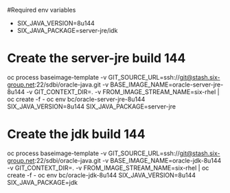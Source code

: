#Required env variables

- SIX_JAVA_VERSION=8u144
- SIX_JAVA_PACKAGE=server-jre/idk

# Create the server-jre build 144
oc process baseimage-template -v GIT_SOURCE_URL=ssh://git@stash.six-group.net:22/sdbi/oracle-java.git -v BASE_IMAGE_NAME=oracle-server-jre-8u144 -v GIT_CONTEXT_DIR=. -v FROM_IMAGE_STREAM_NAME=six-rhel  | oc create -f -
oc env bc/oracle-server-jre-8u144 SIX_JAVA_VERSION=8u144 SIX_JAVA_PACKAGE=server-jre

# Create the jdk build 144
oc process baseimage-template -v GIT_SOURCE_URL=ssh://git@stash.six-group.net:22/sdbi/oracle-java.git -v BASE_IMAGE_NAME=oracle-jdk-8u144 -v GIT_CONTEXT_DIR=. -v FROM_IMAGE_STREAM_NAME=six-rhel  | oc create -f -
oc env bc/oracle-jdk-8u144 SIX_JAVA_VERSION=8u144 SIX_JAVA_PACKAGE=jdk
